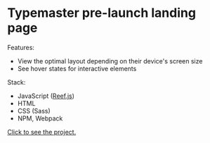 # Typemaster pre-launch landing page

Features:

- View the optimal layout depending on their device's screen size
- See hover states for interactive elements

Stack:

- JavaScript ([Reef.js](https://reefjs.com))
- HTML
- CSS (Sass)
- NPM, Webpack

[Click to see the project.](https://gifted-hermann-b55083.netlify.app/)
